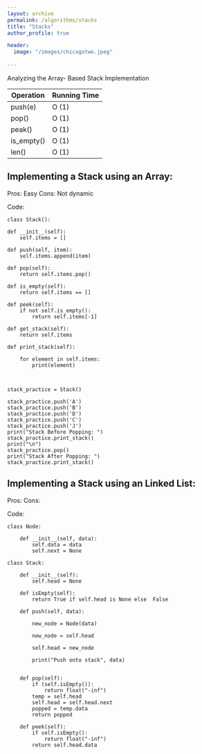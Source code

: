 ```yaml
---
layout: archive
permalink: /algorithms/stacks
title: "Stacks"
author_profile: true

header:
  image: "/images/chicagotwo.jpeg"
  
---
```



Analyzing the Array- Based Stack Implementation

| Operation  | Running Time |
|------------|--------------|
| push(e)    | O (1)        |
| pop()      | O (1)        |
| peak()     | O (1)        |
| is_empty() | O (1)        |
| len()      | O (1)        |




## Implementing  a Stack using an Array:

Pros: Easy
Cons: Not dynamic 


Code:

    class Stack():
    
    def __init__(self):
        self.items = []

    def push(self, item):
        self.items.append(item)				

    def pop(self):
        return self.items.pop()

    def is_empty(self):
        return self.items == []

    def peek(self):
        if not self.is_empty():
            return self.items[-1]

    def get_stack(self):
        return self.items
    
    def print_stack(self):
        
        for element in self.items:
            print(element)

    

    stack_practice = Stack()

    stack_practice.push('A')
    stack_practice.push('B')
    stack_practice.push('D')
    stack_practice.push('C')
    stack_practice.push('J')
    print("Stack Before Popping: ")
    stack_practice.print_stack()
    print("\n")
    stack_practice.pop()
    print("Stack After Popping: ")
    stack_practice.print_stack()







## Implementing  a Stack using an Linked List:

Pros:
Cons:


Code:

    class Node: 

        def __init__(self, data): 
            self.data = data  
            self.next = None

    class Stack: 

        def __init__(self): 
            self.head = None

        def isEmpty(self): 
            return True if self.head is None else  False 

        def push(self, data): 

            new_node = Node(data)

            new_node = self.head

            self.head = new_node

            print("Push onto stack", data)


        def pop(self): 
            if (self.isEmpty()): 
                return float("-inf") 
            temp = self.head
            self.head = self.head.next 
            popped = temp.data 
            return popped 

        def peek(self): 
            if self.isEmpty(): 
                return float("-inf") 
            return self.head.data 
            
            
